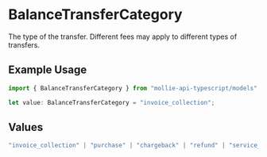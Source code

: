 # BalanceTransferCategory

The type of the transfer. Different fees may apply to different types of transfers.

## Example Usage

```typescript
import { BalanceTransferCategory } from "mollie-api-typescript/models";

let value: BalanceTransferCategory = "invoice_collection";
```

## Values

```typescript
"invoice_collection" | "purchase" | "chargeback" | "refund" | "service_penalty" | "discount_compensation" | "manual_correction" | "fee"
```